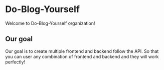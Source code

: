 # Do-Blog-Yourself
Welcome to Do-Blog-Yourself organization!

## Our goal
Our goal is to create multiple frontend and backend follow the API. So that you can user any combination of frontend and backend and they will work perfectly!
